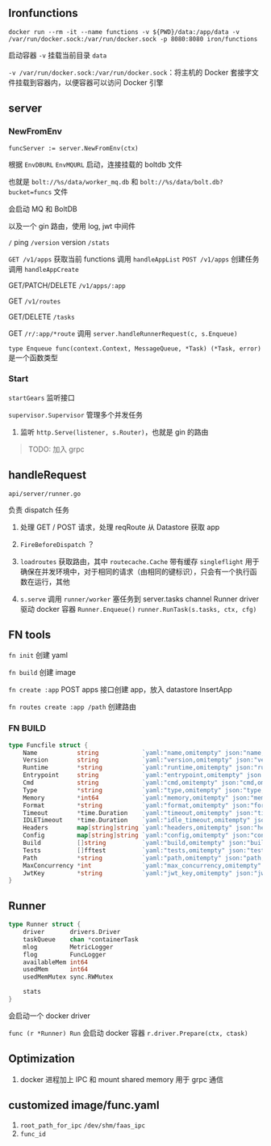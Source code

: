 ## Ironfunctions

`docker run --rm -it --name functions -v ${PWD}/data:/app/data -v /var/run/docker.sock:/var/run/docker.sock -p 8080:8080 iron/functions`

启动容器 `-v` 挂载当前目录 `data`

`-v /var/run/docker.sock:/var/run/docker.sock`：将主机的 Docker 套接字文件挂载到容器内，以便容器可以访问 Docker 引擎

## server

### NewFromEnv

`funcServer := server.NewFromEnv(ctx)`

根据 `EnvDBURL` `EnvMQURL` 启动，连接挂载的 boltdb 文件

也就是 `bolt://%s/data/worker_mq.db` 和 `bolt://%s/data/bolt.db?bucket=funcs` 文件

会启动 MQ 和 BoltDB

以及一个 gin 路由，使用 log, jwt 中间件

`/` ping
`/version` version
`/stats`

`GET /v1/apps` 获取当前 functions 调用 `handleAppList`
`POST /v1/apps` 创建任务 调用 `handleAppCreate`

GET/PATCH/DELETE `/v1/apps/:app`

GET `/v1/routes`

GET/DELETE `/tasks`

GET `/r/:app/*route` 调用 `server.handleRunnerRequest(c, s.Enqueue)`

`type Enqueue func(context.Context, MessageQueue, *Task) (*Task, error)`
是一个函数类型

### Start

`startGears` 监听接口

`supervisor.Supervisor` 管理多个并发任务

1. 监听 `http.Serve(listener, s.Router)`，也就是 gin 的路由

> TODO: 加入 grpc

## handleRequest

`api/server/runner.go`

负责 dispatch 任务

1. 处理 GET / POST 请求，处理 reqRoute 从 Datastore 获取 app
2. `FireBeforeDispatch` ？
3. `loadroutes` 获取路由，其中 `routecache.Cache` 带有缓存
   `singleflight` 用于确保在并发环境中，对于相同的请求（由相同的键标识），只会有一个执行函数在运行，其他

4. `s.serve` 调用 `runner/worker` 塞任务到 server.tasks channel
   Runner driver 驱动 docker 容器
   `Runner.Enqueue()`
   `runner.RunTask(s.tasks, ctx, cfg)`

## FN tools

`fn init` 创建 yaml

`fn build` 创建 image

`fn create :app` POST apps 接口创建 app，放入 datastore InsertApp

`fn routes create :app /path` 创建路由

### FN BUILD

```go
type Funcfile struct {
	Name           string            `yaml:"name,omitempty" json:"name,omitempty"`
	Version        string            `yaml:"version,omitempty" json:"version,omitempty"`
	Runtime        *string           `yaml:"runtime,omitempty" json:"runtime,omitempty"`
	Entrypoint     string            `yaml:"entrypoint,omitempty" json:"entrypoint,omitempty"`
	Cmd            string            `yaml:"cmd,omitempty" json:"cmd,omitempty"`
	Type           *string           `yaml:"type,omitempty" json:"type,omitempty"`
	Memory         *int64            `yaml:"memory,omitempty" json:"memory,omitempty"`
	Format         *string           `yaml:"format,omitempty" json:"format,omitempty"`
	Timeout        *time.Duration    `yaml:"timeout,omitempty" json:"timeout,omitempty"`
	IDLETimeout    *time.Duration    `yaml:"idle_timeout,omitempty" json:"idle_timeout,omitempty"`
	Headers        map[string]string `yaml:"headers,omitempty" json:"headers,omitempty"`
	Config         map[string]string `yaml:"config,omitempty" json:"config,omitempty"`
	Build          []string          `yaml:"build,omitempty" json:"build,omitempty"`
	Tests          []fftest          `yaml:"tests,omitempty" json:"tests,omitempty"`
	Path           *string           `yaml:"path,omitempty" json:"path,omitempty"`
	MaxConcurrency *int              `yaml:"max_concurrency,omitempty" json:"max_concurrency,omitempty"`
	JwtKey         *string           `yaml:"jwt_key,omitempty" json:"jwt_key,omitempty"`
}
```

## Runner

```go
type Runner struct {
	driver       drivers.Driver
	taskQueue    chan *containerTask
	mlog         MetricLogger
	flog         FuncLogger
	availableMem int64
	usedMem      int64
	usedMemMutex sync.RWMutex

	stats
}
```

会启动一个 docker driver

`func (r *Runner) Run` 会启动 docker 容器 `r.driver.Prepare(ctx, ctask)`

## Optimization

1. docker 进程加上 IPC 和 mount shared memory 用于 grpc 通信

## customized image/func.yaml

1. `root_path_for_ipc` `/dev/shm/faas_ipc`
2. `func_id`
